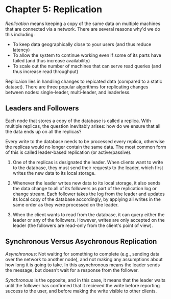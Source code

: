 # Chapter 5: Replication

*Replication* means keeping a copy of the same data on multiple machines that are connected via a network.  There are several reasons why'd we do this including:

* To keep data geographically close to your users (and thus reduce latency)
* To allow the system to continue working even if some of its parts have failed (and thus increase availability)
* To scale out the number of machines that can serve read queries (and thus increase read throughput)

Replicaion lies in handling changes to repicated data (compared to a static dataset). There are three popular algorithms for replicating changes between nodes: single-leader, multi-leader, and leaderless.

## Leaders and Followers

Each node that stores a copy of the database is called a replica. With multiple replicas, the question inevitably arises: how do we ensure that all the data ends up on all the replicas?

Every write to the database needs to be processed every replica, otherwise the replicas would no longer contain the same data. The most common form of this is called leader-based replication (or active/passive).

1. One of the replicas is designated the leader. When clients want to write to the database, they must send their requests to the leader, which first writes the new data to its local storage.

2. Whenever the leader writes new data to its local storage, it also sends the data change to all of its followers as part of the replication log or change stream. Each follower takes the log from the leader and updates its local copy of the database accordingly, by applying all writes in the same order as they were processed on the leader.

3. When the client wants to read from the database, it can query either the leader or any of the followers. However, writes are only accepted on the leader (the followers are read-only from the client's point of view).

## Synchronous Versus Asychronous Replication

*Asynchronous*: Not waiting for something to complete (e.g., sending data over the network to another node), and not making any assumptions about how long it is going to take. In this asynchronous means the leader sends the message, but doesn't wait for a response from the follower.

*Synchronous* is the opposite, and in this case, it means that the leader waits until the follower has confirmed that it recieved the write before reporting success to the user, and before making the write visible to other clients.